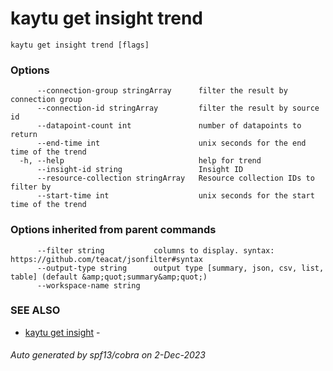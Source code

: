 # kaytu get insight trend



```
kaytu get insight trend [flags]
```

### Options

```
      --connection-group stringArray      filter the result by connection group
      --connection-id stringArray         filter the result by source id
      --datapoint-count int               number of datapoints to return
      --end-time int                      unix seconds for the end time of the trend
  -h, --help                              help for trend
      --insight-id string                 Insight ID
      --resource-collection stringArray   Resource collection IDs to filter by
      --start-time int                    unix seconds for the start time of the trend
```

### Options inherited from parent commands

```
      --filter string           columns to display. syntax: https://github.com/teacat/jsonfilter#syntax
      --output-type string      output type [summary, json, csv, list, table] (default &amp;quot;summary&amp;quot;)
      --workspace-name string   
```

### SEE ALSO

* [kaytu get insight](kaytu_get_insight)	 - 

###### Auto generated by spf13/cobra on 2-Dec-2023
